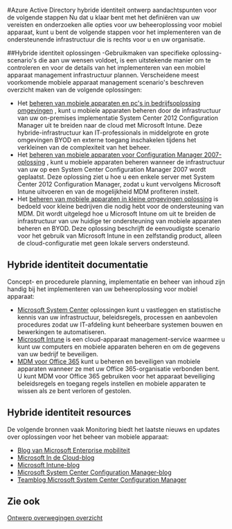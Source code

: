 <properties
    pageTitle="Azure Active Directory hybride identiteit ontwerp overwegingen - Vervolgstappen | Microsoft Azure"
    description="Een samenvatting en de volgende stappen nadat u de identiteit van de hybride ontwerp overwegingen-handleiding hebt gelezen"
    documentationCenter=""
    services="active-directory"
    authors="billmath"
    manager="femila"
    editor=""/>

<tags
    ms.service="active-directory"
    ms.devlang="na"
    ms.topic="article"
    ms.tgt_pltfrm="na"
    ms.workload="identity" 
    ms.date="08/08/2016"
    ms.author="billmath"/>

#<a name="azure-active-directory-hybrid-identity-design-considerations--next-steps"></a>Azure Active Directory hybride identiteit ontwerp aandachtspunten voor de volgende stappen
Nu dat u klaar bent met het definiëren van uw vereisten en onderzoeken alle opties voor uw beheeroplossing voor mobiel apparaat, kunt u bent de volgende stappen voor het implementeren van de ondersteunende infrastructuur die is rechts voor u en uw organisatie.

##<a name="hybrid-identity-solutions"></a>Hybride identiteit oplossingen
-Gebruikmaken van specifieke oplossing-scenario's die aan uw wensen voldoet, is een uitstekende manier om te controleren en voor de details van het implementeren van een mobiel apparaat management infrastructuur plannen. Verscheidene meest voorkomende mobiele apparaat management scenario's beschreven overzicht maken van de volgende oplossingen:

- Het [beheren van mobiele apparaten en pc's in bedrijfsoplossing omgevingen](https://technet.microsoft.com/library/dn582037.aspx) , kunt u mobiele apparaten beheren door de infrastructuur van uw on-premises implementatie System Center 2012 Configuration Manager uit te breiden naar de cloud met Microsoft Intune. Deze hybride-infrastructuur kan IT-professionals in middelgrote en grote omgevingen BYOD en externe toegang inschakelen tijdens het verkleinen van de complexiteit van het beheer.
- Het [beheren van mobiele apparaten voor Configuration Manager 2007-oplossing](https://technet.microsoft.com/library/dn508400.aspx) , kunt u mobiele apparaten beheren wanneer de infrastructuur van uw op een System Center Configuration Manager 2007 wordt geplaatst. Deze oplossing ziet u hoe u een enkele server met System Center 2012 Configuration Manager, zodat u kunt vervolgens Microsoft Intune uitvoeren en van de mogelijkheid MDM profiteren instelt.
- Het [beheren van mobiele apparaten in kleine omgevingen oplossing](https://technet.microsoft.com/library/dn715906.aspx) is bedoeld voor kleine bedrijven die nodig hebt voor de ondersteuning van MDM. Dit wordt uitgelegd hoe u Microsoft Intune om uit te breiden de infrastructuur van uw huidige ter ondersteuning van mobiele apparaten beheren en BYOD. Deze oplossing beschrijft de eenvoudigste scenario voor het gebruik van Microsoft Intune in een zelfstandig product, alleen de cloud-configuratie met geen lokale servers ondersteund.

## <a name="hybrid-identity-documentation"></a>Hybride identiteit documentatie
Concept- en procedurele planning, implementatie en beheer van inhoud zijn handig bij het implementeren van uw beheeroplossing voor mobiel apparaat:

- [Microsoft System Center](https://technet.microsoft.com/library/cc507089.aspx) oplossingen kunt u vastleggen en statistische kennis van uw infrastructuur, beleidsregels, processen en aanbevolen procedures zodat uw IT-afdeling kunt beheerbare systemen bouwen en bewerkingen te automatiseren.
- [Microsoft Intune](https://technet.microsoft.com/library/jj676587.aspx) is een cloud-apparaat management-service waarmee u kunt uw computers en mobiele apparaten beheren en om de gegevens van uw bedrijf te beveiligen.
- [MDM voor Office 365](https://technet.microsoft.com/library/ms.o365.cc.devicepolicy.aspx) kunt u beheren en beveiligen van mobiele apparaten wanneer ze met uw Office 365-organisatie verbonden bent. U kunt MDM voor Office 365 gebruiken voor het apparaat beveiliging beleidsregels en toegang regels instellen en mobiele apparaten te wissen als ze bent verloren of gestolen.

## <a name="hybrid-identity-resources"></a>Hybride identiteit resources
De volgende bronnen vaak Monitoring biedt het laatste nieuws en updates over oplossingen voor het beheer van mobiele apparaat:

- [Blog van Microsoft Enterprise mobiliteit](http://blogs.technet.com/b/enterprisemobility/)
- [Microsoft In de Cloud-blog](http://blogs.technet.com/b/in_the_cloud/)
- [Microsoft Intune-blog](http://blogs.technet.com/b/microsoftintune/)
- [Microsoft System Center Configuration Manager-blog](http://blogs.technet.com/b/configurationmgr/)
- [Teamblog Microsoft System Center Configuration Manager](http://blogs.technet.com/b/configmgrteam/)

## <a name="see-also"></a>Zie ook
[Ontwerp overwegingen overzicht](active-directory-hybrid-identity-design-considerations-overview.md)
